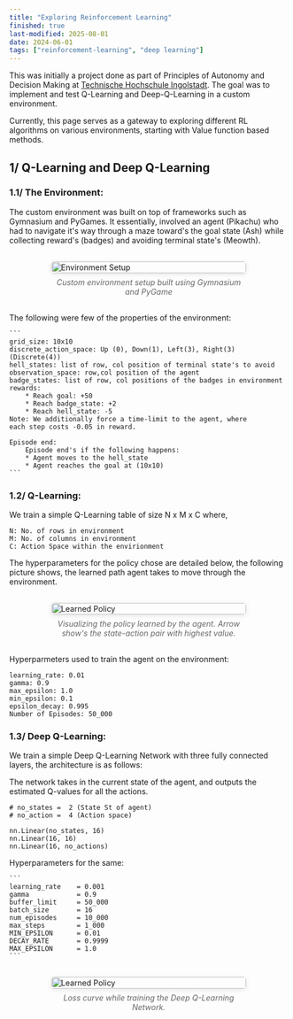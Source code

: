 ```yaml
---
title: "Exploring Reinforcement Learning" 
finished: true 
last-modified: 2025-08-01
date: 2024-06-01
tags: ["reinforcement-learning", "deep learning"]
---
```


This was initially a project done as part of Principles of Autonomy and Decision Making at [Technische Hochschule Ingolstadt](https://www.thi.de/). The goal was to implement and test Q-Learning and Deep-Q-Learning in a custom environment.

Currently, this page serves as a gateway to exploring different RL algorithms on various environments, starting with Value function based methods.

## 1/ Q-Learning and Deep Q-Learning

### 1.1/ The Environment: 

The custom environment was built on top of frameworks such as Gymnasium and PyGames. It essentially, involved an agent (Pikachu) who had to navigate it's way through a maze toward's the goal state (Ash) while collecting reward's (badges) and avoiding terminal state's (Meowth).

<div style="display: flex; flex-direction: column; align-items: center; gap: 20px; margin: 30px 0;">
  <div style="width: 70%; max-width: 700px;">
    <figure style="margin: 0;">
      <img src="/projects/assets/RL_custom_env.png" alt="Environment Setup" style="width: 100%; height: auto; border-radius: 5px; box-shadow: 0 2px 8px rgba(0,0,0,0.1);">
      <figcaption style="text-align: center; font-style: italic; color: #666; margin-top: 8px;">
        Custom environment setup built using Gymnasium and PyGame 
      </figcaption>
    </figure>
  </div>
</div>

The following were few of the properties of the environment: 

````
```
grid_size: 10x10 
discrete_action_space: Up (0), Down(1), Left(3), Right(3) (Discrete(4)) 
hell_states: list of row, col position of terminal state's to avoid 
observation_space: row,col position of the agent 
badge_states: list of row, col positions of the badges in environment
rewards: 
    * Reach goal: +50 
    * Reach badge_state: +2  
    * Reach hell_state: -5
Note: We additionally force a time-limit to the agent, where 
each step costs -0.05 in reward. 

Episode end: 
    Episode end's if the following happens: 
    * Agent moves to the hell_state 
    * Agent reaches the goal at (10x10)
```
````

### 1.2/ Q-Learning:

We train a simple Q-Learning table of size N x M x C where, 

```
N: No. of rows in environment 
M: No. of columns in environment 
C: Action Space within the envirionment 
```

The hyperparameters for the policy chose are detailed below, the following picture shows, the learned path agent takes to move through the environment. 

<div style="display: flex; flex-direction: column; align-items: center; gap: 20px; margin: 30px 0;">
  <div style="width: 70%; max-width: 700px;">
    <figure style="margin: 0;">
      <img src="/projects/assets/Policy_Actions_visual.png" alt="Learned Policy" style="width: 100%; height: auto; border-radius: 5px; box-shadow: 0 2px 8px rgba(0,0,0,0.1);">
      <figcaption style="text-align: center; font-style: italic; color: #666; margin-top: 8px;">
        Visualizing the policy learned by the agent. Arrow show's the state-action pair with highest value.  
      </figcaption>
    </figure>
  </div>
</div>

Hyperparmeters used to train the agent on the environment: 

```
learning_rate: 0.01 
gamma: 0.9 
max_epsilon: 1.0 
min_epsilon: 0.1 
epsilon_decay: 0.995 
Number of Episodes: 50_000 
```

### 1.3/ Deep Q-Learning: 

We train a simple Deep Q-Learning Network with three fully connected layers, the architecture is as follows: 

The network takes in the current state of the agent, and outputs the estimated Q-values for all the actions. 

```
# no_states =  2 (State St of agent)
# no_action =  4 (Action space)  

nn.Linear(no_states, 16)
nn.Linear(16, 16)
nn.Linear(16, no_actions)
```

Hyperparameters for the same: 

````
```
learning_rate    = 0.001  
gamma            = 0.9    
buffer_limit     = 50_000 
batch_size       = 16     
num_episodes     = 10_000 
max_steps        = 1_000  
MIN_EPSILON      = 0.01 
DECAY_RATE       = 0.9999 
MAX_EPSILON      = 1.0 
```
````

<div style="display: flex; flex-direction: column; align-items: center; gap: 20px; margin: 30px 0;">
  <div style="width: 70%; max-width: 700px;">
    <figure style="margin: 0;">
      <img src="/projects/assets/DQN_training_curve.png" alt="Learned Policy" style="width: 100%; height: auto; border-radius: 5px; box-shadow: 0 2px 8px rgba(0,0,0,0.1);">
      <figcaption style="text-align: center; font-style: italic; color: #666; margin-top: 8px;">
        Loss curve while training the Deep Q-Learning Network.  
      </figcaption>
    </figure>
  </div>
</div>
